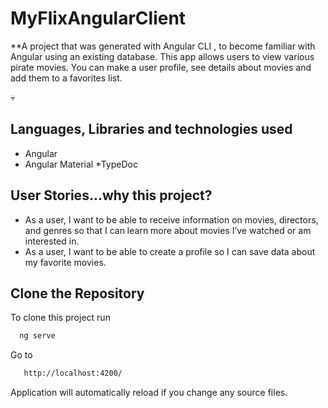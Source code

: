 # MyFlixAngularClient
**A project that was generated with Angular CLI , to become familiar with Angular using an
existing database. This app allows users to view various pirate movies. You can make a user 
profile, see details about movies and add them to a favorites list.

💀

## Languages, Libraries and technologies used
* Angular
* Angular Material
*TypeDoc

## User Stories...why this project?
* As a user, I want to be able to receive information on movies, directors, and genres so that I can learn more about movies I’ve watched or am interested in.
* As a user, I want to be able to create a profile so I can save data about my favorite movies.

## Clone the Repository

To clone this project run
```bash
  ng serve
```
Go to 

```bash
   http://localhost:4200/
```
Application will automatically reload if you change any source files. 
